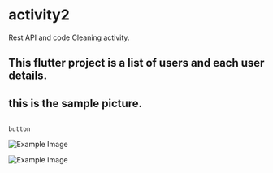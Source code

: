# activity2

Rest API and code Cleaning activity.
## This flutter project is a list of users and each user details.
## this is the sample picture.
<code>
button
</code>

![Example Image](https://scontent.fceb5-1.fna.fbcdn.net/v/t1.15752-9/421751211_1114567723212375_3741305184660795785_n.png?_nc_cat=103&ccb=1-7&_nc_sid=8cd0a2&_nc_eui2=AeE_vIv1ADtuMBIKyWaXiJZ2J99DFV92Wbsn30MVX3ZZuxlOfwRy1BgvkHUjbMH7Odh76VEy6ROpPgtzwYhjQ_jN&_nc_ohc=u7TZCKtTCJsAX80ap_w&_nc_ht=scontent.fceb5-1.fna&oh=03_AdR8SIJDGk728JrYIfKDaJAhhWioi5D6_lukJdv_gltwSA&oe=65FFBBB5)

![Example Image](https://scontent.fceb5-1.fna.fbcdn.net/v/t1.15752-9/423454632_838146264745201_1353038169342495443_n.png?_nc_cat=103&ccb=1-7&_nc_sid=8cd0a2&_nc_eui2=AeG3dVTiI8zIWsJJOcTSe3KkbxHRFLDGNp9vEdEUsMY2n_ak-cyIHrIFER42PlM3UzCdHOdfa6XVVaWaT9uWxE0d&_nc_ohc=cMtZJzxLsu0AX_IhkYa&_nc_ht=scontent.fceb5-1.fna&oh=03_AdTPa4Sk0q8Trf2bYKS9y0eZXvkeKij1HD0vQVaj85lNfA&oe=65FFB72F)
